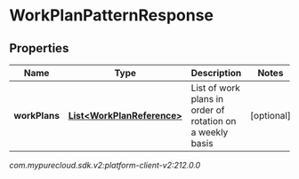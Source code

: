 # WorkPlanPatternResponse


## Properties

| Name | Type | Description | Notes |
| ------------ | ------------- | ------------- | ------------- |
| **workPlans** | [**List&lt;WorkPlanReference&gt;**](WorkPlanReference) | List of work plans in order of rotation on a weekly basis |  [optional] |




_com.mypurecloud.sdk.v2:platform-client-v2:212.0.0_
